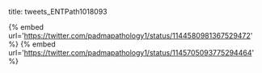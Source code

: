 title: tweets_ENTPath1018093

{% embed url='https://twitter.com/padmapathology1/status/1144580981367529472' %}
{% embed url='https://twitter.com/padmapathology1/status/1145705093775294464' %}
